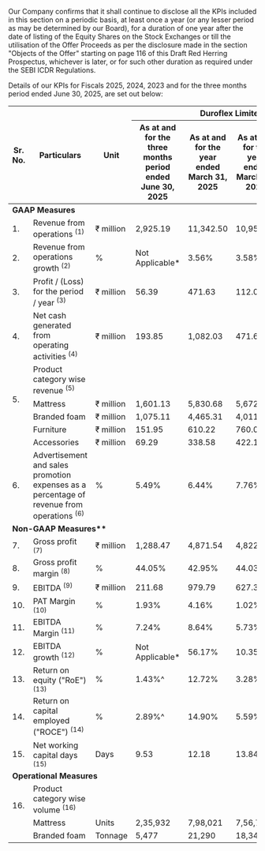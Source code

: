 Our Company confirms that it shall continue to disclose all the KPIs included in this section on a periodic basis, at least once a year (or any lesser period as may be determined by our Board), for a duration of one year after the date of listing of the Equity Shares on the Stock Exchanges or till the utilisation of the Offer Proceeds as per the disclosure made in the section "Objects of the Offer" starting on page 116 of this Draft Red Herring Prospectus, whichever is later, or for such other duration as required under the SEBI ICDR Regulations.

Details of our KPIs for Fiscals 2025, 2024, 2023 and for the three months period ended June 30, 2025, are set out below:

<table><thead><tr><th rowspan="2">Sr. No.</th><th rowspan="2">Particulars</th><th rowspan="2">Unit</th><th colspan="4">Duroflex Limited</th></tr><tr><th>As at and for the three months period ended June 30, 2025</th><th>As at and for the year ended March 31, 2025</th><th>As at and for the year ended March 31, 2024</th><th>As at and for the year ended March 31, 2023</th></tr></thead><tbody><tr><td colspan="7"><strong>GAAP Measures</strong></td></tr><tr><td>1.</td><td>Revenue from operations <sup>(1)</sup></td><td>₹ million</td><td>2,925.19</td><td>11,342.50</td><td>10,952.96</td><td>10,574.87</td></tr><tr><td>2.</td><td>Revenue from operations growth <sup>(2)</sup></td><td>%</td><td>Not Applicable*</td><td>3.56%</td><td>3.58%</td><td>Not Applicable*</td></tr><tr><td>3.</td><td>Profit / (Loss) for the period / year <sup>(3)</sup></td><td>₹ million</td><td>56.39</td><td>471.63</td><td>112.00</td><td>(154.74)</td></tr><tr><td>4.</td><td>Net cash generated from operating activities <sup>(4)</sup></td><td>₹ million</td><td>193.85</td><td>1,082.03</td><td>471.60</td><td>704.05</td></tr><tr><td rowspan="4">5.</td><td>Product category wise revenue <sup>(5)</sup></td><td></td><td></td><td></td><td></td><td></td></tr><tr><td>Mattress</td><td>₹ million</td><td>1,601.13</td><td>5,830.68</td><td>5,672.62</td><td>5,873.29</td></tr><tr><td>Branded foam</td><td>₹ million</td><td>1,075.11</td><td>4,465.31</td><td>4,011.04</td><td>3,563.14</td></tr><tr><td>Furniture</td><td>₹ million</td><td>151.95</td><td>610.22</td><td>760.00</td><td>522.24</td></tr><tr><td></td><td>Accessories</td><td>₹ million</td><td>69.29</td><td>338.58</td><td>422.10</td><td>463.03</td></tr><tr><td>6.</td><td>Advertisement and sales promotion expenses as a percentage of revenue from operations <sup>(6)</sup></td><td>%</td><td>5.49%</td><td>6.44%</td><td>7.76%</td><td>7.18%</td></tr><tr><td colspan="7"><strong>Non-GAAP Measures**</strong></td></tr><tr><td>7.</td><td>Gross profit <sup>(7)</sup></td><td>₹ million</td><td>1,288.47</td><td>4,871.54</td><td>4,822.10</td><td>4,524.56</td></tr><tr><td>8.</td><td>Gross profit margin <sup>(8)</sup></td><td>%</td><td>44.05%</td><td>42.95%</td><td>44.03%</td><td>42.79%</td></tr><tr><td>9.</td><td>EBITDA <sup>(9)</sup></td><td>₹ million</td><td>211.68</td><td>979.79</td><td>627.38</td><td>568.52</td></tr><tr><td>10.</td><td>PAT Margin <sup>(10)</sup></td><td>%</td><td>1.93%</td><td>4.16%</td><td>1.02%</td><td>(1.46%)</td></tr><tr><td>11.</td><td>EBITDA Margin <sup>(11)</sup></td><td>%</td><td>7.24%</td><td>8.64%</td><td>5.73%</td><td>5.38%</td></tr><tr><td>12.</td><td>EBITDA growth <sup>(12)</sup></td><td>%</td><td>Not Applicable*</td><td>56.17%</td><td>10.35%</td><td>Not Applicable*</td></tr><tr><td>13.</td><td>Return on equity ("RoE") <sup>(13)</sup></td><td>%</td><td>1.43%^</td><td>12.72%</td><td>3.28%</td><td>(4.47%)</td></tr><tr><td>14.</td><td>Return on capital employed ("ROCE") <sup>(14)</sup></td><td>%</td><td>2.89%^</td><td>14.90%</td><td>5.59%</td><td>2.63%</td></tr><tr><td>15.</td><td>Net working capital days <sup>(15)</sup></td><td>Days</td><td>9.53</td><td>12.18</td><td>13.84</td><td>18.61</td></tr><tr><td colspan="7"><strong>Operational Measures</strong></td></tr><tr><td rowspan="2">16.</td><td>Product category wise volume <sup>(16)</sup></td><td></td><td></td><td></td><td></td><td></td></tr><tr><td>Mattress</td><td>Units</td><td>2,35,932</td><td>7,98,021</td><td>7,56,797</td><td>8,03,284</td></tr><tr><td></td><td>Branded foam</td><td>Tonnage</td><td>5,477</td><td>21,290</td><td>18,344</td><td>15,260</td></tr></tbody></table>